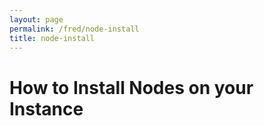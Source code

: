 ```yaml
---
layout: page
permalink: /fred/node-install
title: node-install
---
```


# How to Install Nodes on your Instance